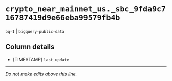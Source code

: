 # `crypto_near_mainnet_us._sbc_9fda9c716787419d9e66eba99579fb4b`
`bq-1` | `bigquery-public-data`

## Column details
* [TIMESTAMP] `last_update`

-------------------------------------------------------------------------------
*Do not make edits above this line.*
